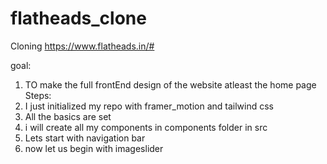 # flatheads_clone
 Cloning https://www.flatheads.in/#

goal:
1) TO make the full frontEnd design of the website atleast the home page
Steps:
1) I just initialized my repo with framer_motion and tailwind css
2) All the basics are set
3) i will create all my components in components folder in src
4) Lets start with navigation bar
5) now let us begin with imageslider

